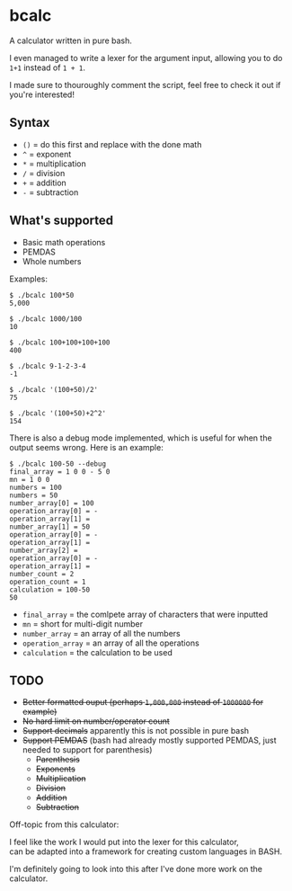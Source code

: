 # bcalc

A calculator written in pure bash.

I even managed to write a lexer for the argument input, allowing you to do `1+1` instead of `1 + 1`.

I made sure to thouroughly comment the script, feel free to check it out if you're interested!

## Syntax

- `()` = do this first and replace with the done math
- `^`  = exponent
- `*`  = multiplication
- `/`  = division
- `+`  = addition
- `-`  = subtraction

## What's supported

- Basic math operations
- PEMDAS
- Whole numbers

Examples:

```
$ ./bcalc 100*50
5,000

$ ./bcalc 1000/100
10

$ ./bcalc 100+100+100+100
400

$ ./bcalc 9-1-2-3-4
-1

$ ./bcalc '(100+50)/2'
75

$ ./bcalc '(100+50)+2^2'
154
```

There is also a debug mode implemented, which is useful for when the output seems wrong.
Here is an example:

```
$ ./bcalc 100-50 --debug
final_array = 1 0 0 - 5 0
mn = 1 0 0
numbers = 100
numbers = 50
number_array[0] = 100
operation_array[0] = -
operation_array[1] =
number_array[1] = 50
operation_array[0] = -
operation_array[1] =
number_array[2] =
operation_array[0] = -
operation_array[1] =
number_count = 2
operation_count = 1
calculation = 100-50
50
```

- `final_array` = the comlpete array of characters that were inputted
- `mn` = short for multi-digit number
- `number_array` = an array of all the numbers
- `operation_array` = an array of all the operations
- `calculation` = the calculation to be used

## TODO

- ~~Better formatted ouput (perhaps `1,000,000` instead of `1000000` for example)~~
- ~~No hard limit on number/operator count~~
- ~~Support decimals~~ apparently this is not possible in pure bash
- ~~Support PEMDAS~~ (bash had already mostly supported PEMDAS, just needed to support for parenthesis)
  + ~~Parenthesis~~
  + ~~Exponents~~
  + ~~Multiplication~~
  + ~~Division~~
  + ~~Addition~~
  + ~~Subtraction~~

Off-topic from this calculator:

I feel like the work I would put into the lexer for this calculator,<br>
can be adapted into a framework for creating custom languages in BASH.

I'm definitely going to look into this after I've done more work on the calculator.
